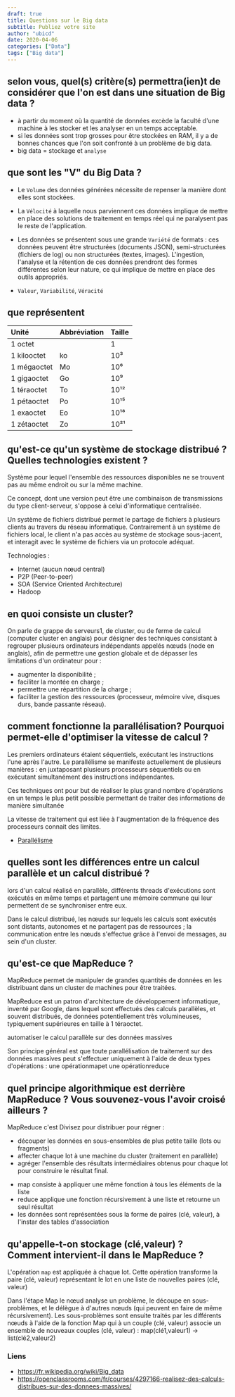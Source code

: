 ```yaml
---
draft: true
title: Questions sur le Big data
subtitle: Publiez votre site
author: "ubicd"
date: 2020-04-06
categories: ["Data"]
tags: ["Big data"]
---
```


## selon vous, quel(s) critère(s) permettra(ien)t de considérer que l'on est dans une situation de Big data ?

* à partir du moment où la quantité de données excède la faculté d'une machine à les stocker et les analyser en un temps acceptable.
* si les données sont trop grosses pour être stockées en RAM, il y a de bonnes chances que l'on soit confronté à un problème de big data.
* big data = stockage et ```analyse```

## que sont les "V" du Big Data ?

* Le ```Volume``` des données générées nécessite de repenser la manière dont elles sont stockées.

* La ```Vélocité``` à laquelle nous parviennent ces données implique de mettre en place des solutions de traitement en temps réel qui ne paralysent pas le reste de l'application.

* Les données se présentent sous une grande ```Variété``` de formats : ces données peuvent être structurées (documents JSON), semi-structurées (fichiers de log) ou non structurées (textes, images). L'ingestion, l'analyse et la rétention de ces données prendront des formes différentes selon leur nature, ce qui implique de mettre en place des outils appropriés.

* ```Valeur```, ```Variabilité```, ```Véracité```


## que représentent 

|Unité      |Abbréviation|Taille|
|:----------|:-----------|:-----|
|1 octet    |            |    1 |
|1 kilooctet|         ko |   10³|
|1 mégaoctet|         Mo |   10⁶|
|1 gigaoctet|         Go |   10⁹|
|1 téraoctet|         To |  10¹²|
|1 pétaoctet|         Po |  10¹⁵|
|1 exaoctet |         Eo |  10¹⁸|
|1 zétaoctet|         Zo | 10²¹|

## qu'est-ce qu'un système de stockage distribué ? Quelles technologies existent ?

Système pour lequel l'ensemble des ressources disponibles ne se trouvent pas au même endroit ou sur la même machine.

Ce concept, dont une version peut être une combinaison de transmissions du type client-serveur, s'oppose à celui d'informatique centralisée.

Un système de fichiers distribué permet le partage de fichiers à plusieurs clients au travers du réseau informatique. Contrairement à un système de fichiers local, le client n'a pas accès au système de stockage sous-jacent, et interagit avec le système de fichiers via un protocole adéquat.

Technologies :
* Internet (aucun nœud central)
* P2P (Peer-to-peer)
* SOA (Service Oriented Architecture)
* Hadoop

## en quoi consiste un cluster?

On parle de grappe de serveurs1, de cluster, ou de ferme de calcul (computer cluster en anglais) pour désigner des techniques consistant à regrouper plusieurs ordinateurs indépendants appelés nœuds (node en anglais), afin de permettre une gestion globale et de dépasser les limitations d'un ordinateur pour :

- augmenter la disponibilité ;
- faciliter la montée en charge ;
- permettre une répartition de la charge ;
- faciliter la gestion des ressources (processeur, mémoire vive, disques durs, bande passante réseau).

## comment fonctionne la parallélisation? Pourquoi permet-elle d'optimiser la vitesse de calcul ?

Les premiers ordinateurs étaient séquentiels, exécutant les instructions l'une après l'autre. Le parallélisme se manifeste actuellement de plusieurs manières : en juxtaposant plusieurs processeurs séquentiels ou en exécutant simultanément des instructions indépendantes. 

Ces techniques ont pour but de réaliser le plus grand nombre d'opérations en un temps le plus petit possible
permettant de traiter des informations de manière simultanée

La vitesse de traitement qui est liée à l'augmentation de la fréquence des processeurs connait des limites. 
 
* [Parallélisme]( https://fr.wikipedia.org/wiki/Parall%C3%A9lisme_(informatique))

## quelles sont les différences entre un calcul parallèle et un calcul distribué ?

lors d'un calcul réalisé en parallèle, différents threads d'exécutions sont exécutés en même temps et partagent une mémoire commune qui leur permettent de se synchroniser entre eux.

Dans le calcul distribué, les nœuds sur lequels les calculs sont exécutés sont distants, autonomes et ne partagent pas de ressources ; la communication entre les nœuds s'effectue grâce à l'envoi de messages, au sein d'un cluster. 

## qu'est-ce que MapReduce ?

MapReduce permet de manipuler de grandes quantités de données en les distribuant dans un cluster de machines pour être traitées. 

MapReduce est un patron d'architecture de développement informatique, inventé par Google, dans lequel sont effectués des calculs parallèles, et souvent distribués, de données potentiellement très volumineuses, typiquement supérieures en taille à 1 téraoctet. 

automatiser le calcul parallèle sur des données massives

Son principe général est que toute parallélisation de traitement sur des données massives peut s'effectuer uniquement à l'aide de deux types d'opérations : une opérationmapet une opérationreduce

## quel principe algorithmique est derrière MapReduce ? Vous souvenez-vous l'avoir croisé ailleurs ?

MapReduce c'est Divisez pour distribuer pour régner :
* découper les données en sous-ensembles de plus petite taille (lots ou fragments)
* affecter chaque lot à une machine du cluster (traitement en parallèle)
* agréger l'ensemble des résultats intermédiaires obtenus pour chaque lot pour construire le résultat final.

- map consiste à appliquer une même fonction à tous les éléments de la liste
- reduce applique une fonction récursivement à une liste et retourne un seul résultat
- les données sont représentées sous la forme de paires (clé, valeur), à l'instar des tables d'association

## qu'appelle-t-on stockage (clé,valeur) ? Comment intervient-il dans le MapReduce ? 

L'opération ```map``` est appliquée à chaque lot. 
Cette opération transforme la paire (clé, valeur) représentant le lot en une liste de nouvelles paires (clé, valeur)

Dans l'étape Map le nœud analyse un problème, le découpe en sous-problèmes, et le délègue à d'autres nœuds (qui peuvent en faire de même récursivement). Les sous-problèmes sont ensuite traités par les différents nœuds à l'aide de la fonction Map qui à un couple (clé, valeur) associe un ensemble de nouveaux couples (clé, valeur) : map(clé1,valeur1) → list(clé2,valeur2)

### Liens

* https://fr.wikipedia.org/wiki/Big_data
* https://openclassrooms.com/fr/courses/4297166-realisez-des-calculs-distribues-sur-des-donnees-massives/
